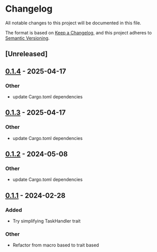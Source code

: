 # Changelog
All notable changes to this project will be documented in this file.

The format is based on [Keep a Changelog](https://keepachangelog.com/en/1.0.0/),
and this project adheres to [Semantic Versioning](https://semver.org/spec/v2.0.0.html).

## [Unreleased]

## [0.1.4](https://github.com/leo91000/graphile_worker_rs/compare/graphile_worker_job-v0.1.3...graphile_worker_job-v0.1.4) - 2025-04-17

### Other

- update Cargo.toml dependencies

## [0.1.3](https://github.com/leo91000/graphile_worker_rs/compare/graphile_worker_job-v0.1.2...graphile_worker_job-v0.1.3) - 2025-04-17

### Other

- update Cargo.toml dependencies

## [0.1.2](https://github.com/leo91000/graphile_worker_rs/compare/graphile_worker_job-v0.1.1...graphile_worker_job-v0.1.2) - 2024-05-08

### Other
- update Cargo.toml dependencies

## [0.1.1](https://github.com/leo91000/graphile_worker_rs/compare/graphile_worker_job-v0.1.0...graphile_worker_job-v0.1.1) - 2024-02-28

### Added
- Try simplifying TaskHandler trait

### Other
- Refactor from macro based to trait based
